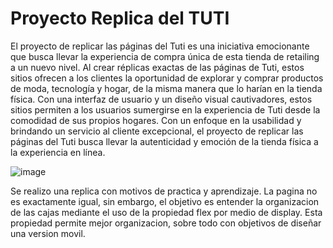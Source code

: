 <h1>Proyecto Replica del TUTI</h1>
<p>
  El proyecto de replicar las páginas del Tuti es una iniciativa emocionante que busca llevar la experiencia de compra única de esta tienda de retailing a un nuevo nivel. Al crear réplicas exactas de las páginas de Tuti, estos sitios ofrecen a los clientes la oportunidad de explorar y comprar productos de moda, tecnología y hogar, de la misma manera que lo harían en la tienda física. Con una interfaz de usuario y un diseño visual cautivadores, estos sitios permiten a los usuarios sumergirse en la experiencia de Tuti desde la comodidad de sus propios hogares. Con un enfoque en la usabilidad y brindando un servicio al cliente excepcional, el proyecto de replicar las páginas del Tuti busca llevar la autenticidad y emoción de la tienda física a la experiencia en línea.
</p>

![image](https://github.com/GabrielPerlaza/Proyecto-Replica-TUTI/assets/122389457/b7e37bca-70e6-4c34-a935-cc2f3ecdb408)

<p>
  Se realizo una replica con motivos de practica y aprendizaje. La pagina no es exactamente igual, sin embargo, el objetivo es entender la organizacion de las cajas mediante el uso de la propiedad flex por medio de display. Esta propiedad permite mejor organizacion, sobre todo con objetivos de diseñar una version movil.
</p>
